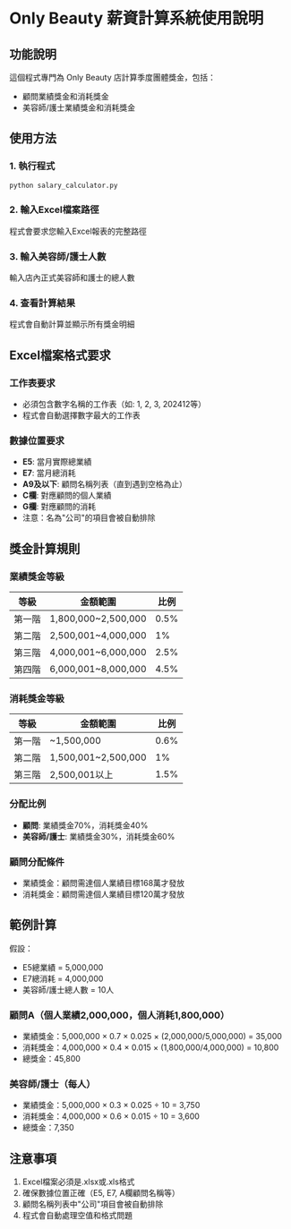 # Only Beauty 薪資計算系統使用說明

## 功能說明
這個程式專門為 Only Beauty 店計算季度團體獎金，包括：
- 顧問業績獎金和消耗獎金
- 美容師/護士業績獎金和消耗獎金

## 使用方法

### 1. 執行程式
```bash
python salary_calculator.py
```

### 2. 輸入Excel檔案路徑
程式會要求您輸入Excel報表的完整路徑

### 3. 輸入美容師/護士人數
輸入店內正式美容師和護士的總人數

### 4. 查看計算結果
程式會自動計算並顯示所有獎金明細

## Excel檔案格式要求

### 工作表要求
- 必須包含數字名稱的工作表（如: 1, 2, 3, 202412等）
- 程式會自動選擇數字最大的工作表

### 數據位置要求
- **E5**: 當月實際總業績
- **E7**: 當月總消耗
- **A9及以下**: 顧問名稱列表（直到遇到空格為止）
- **C欄**: 對應顧問的個人業績
- **G欄**: 對應顧問的消耗
- 注意：名為"公司"的項目會被自動排除

## 獎金計算規則

### 業績獎金等級
| 等級 | 金額範圍 | 比例 |
|------|----------|------|
| 第一階 | 1,800,000~2,500,000 | 0.5% |
| 第二階 | 2,500,001~4,000,000 | 1% |
| 第三階 | 4,000,001~6,000,000 | 2.5% |
| 第四階 | 6,000,001~8,000,000 | 4.5% |

### 消耗獎金等級
| 等級 | 金額範圍 | 比例 |
|------|----------|------|
| 第一階 | ~1,500,000 | 0.6% |
| 第二階 | 1,500,001~2,500,000 | 1% |
| 第三階 | 2,500,001以上 | 1.5% |

### 分配比例
- **顧問**: 業績獎金70%，消耗獎金40%
- **美容師/護士**: 業績獎金30%，消耗獎金60%

### 顧問分配條件
- 業績獎金：顧問需達個人業績目標168萬才發放
- 消耗獎金：顧問需達個人業績目標120萬才發放

## 範例計算

假設：
- E5總業績 = 5,000,000
- E7總消耗 = 4,000,000
- 美容師/護士總人數 = 10人

### 顧問A（個人業績2,000,000，個人消耗1,800,000）
- 業績獎金：5,000,000 × 0.7 × 0.025 × (2,000,000/5,000,000) = 35,000
- 消耗獎金：4,000,000 × 0.4 × 0.015 × (1,800,000/4,000,000) = 10,800
- 總獎金：45,800

### 美容師/護士（每人）
- 業績獎金：5,000,000 × 0.3 × 0.025 ÷ 10 = 3,750
- 消耗獎金：4,000,000 × 0.6 × 0.015 ÷ 10 = 3,600
- 總獎金：7,350

## 注意事項
1. Excel檔案必須是.xlsx或.xls格式
2. 確保數據位置正確（E5, E7, A欄顧問名稱等）
3. 顧問名稱列表中"公司"項目會被自動排除
4. 程式會自動處理空值和格式問題
